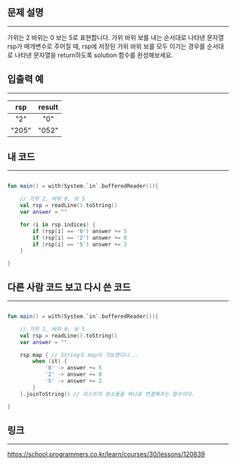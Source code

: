## 문제 설명
---

가위는 2 바위는 0 보는 5로 표현합니다. 가위 바위 보를 내는 순서대로 나타낸 문자열 rsp가 매개변수로 주어질 때, rsp에 저장된 가위 바위 보를 모두 이기는 경우를 순서대로 나타낸 문자열을 return하도록 solution 함수를 완성해보세요.


## 입출력 예
---

| rsp      | result |
|:--------:|:-------:|
| "2"   |  "0"  |
| "205" | "052" |



## 내 코드
---

```kotlin

fun main() = with(System.`in`.bufferedReader()){

    // 가위 2, 바위 0, 보 5
    val rsp = readLine().toString()
    var answer = ""

    for (i in rsp.indices) {
        if (rsp[i] == '0') answer += 5
        if (rsp[i] == '2') answer += 0
        if (rsp[i] == '5') answer += 2
    }

}

```

## 다른 사람 코드 보고 다시 쓴 코드
--- 

```kotlin

fun main() = with(System.`in`.bufferedReader()){

    // 가위 2, 바위 0, 보 5
    val rsp = readLine().toString()
    var answer = ""

    rsp.map { // String도 map이 가능했다니...
        when (it) {
            '0' -> answer += 5
            '2' -> answer += 0
            '5' -> answer += 2
        }
    }.joinToString() // 리스트의 원소들을 하나로 연결해주는 함수이다.

}

```

## 링크
---

https://school.programmers.co.kr/learn/courses/30/lessons/120839
